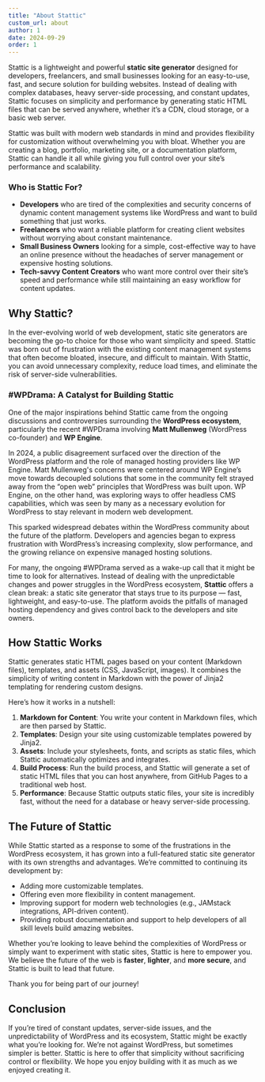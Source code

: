 ```yaml
---
title: "About Stattic"
custom_url: about
author: 1
date: 2024-09-29
order: 1
---
```


Stattic is a lightweight and powerful **static site generator** designed for developers, freelancers, and small businesses looking for an easy-to-use, fast, and secure solution for building websites. Instead of dealing with complex databases, heavy server-side processing, and constant updates, Stattic focuses on simplicity and performance by generating static HTML files that can be served anywhere, whether it’s a CDN, cloud storage, or a basic web server.

Stattic was built with modern web standards in mind and provides flexibility for customization without overwhelming you with bloat. Whether you are creating a blog, portfolio, marketing site, or a documentation platform, Stattic can handle it all while giving you full control over your site’s performance and scalability.

### Who is Stattic For?

- **Developers** who are tired of the complexities and security concerns of dynamic content management systems like WordPress and want to build something that just works.
- **Freelancers** who want a reliable platform for creating client websites without worrying about constant maintenance.
- **Small Business Owners** looking for a simple, cost-effective way to have an online presence without the headaches of server management or expensive hosting solutions.
- **Tech-savvy Content Creators** who want more control over their site’s speed and performance while still maintaining an easy workflow for content updates.

## Why Stattic?

In the ever-evolving world of web development, static site generators are becoming the go-to choice for those who want simplicity and speed. Stattic was born out of frustration with the existing content management systems that often become bloated, insecure, and difficult to maintain. With Stattic, you can avoid unnecessary complexity, reduce load times, and eliminate the risk of server-side vulnerabilities.

### #WPDrama: A Catalyst for Building Stattic

One of the major inspirations behind Stattic came from the ongoing discussions and controversies surrounding the **WordPress ecosystem**, particularly the recent #WPDrama involving **Matt Mullenweg** (WordPress co-founder) and **WP Engine**.

In 2024, a public disagreement surfaced over the direction of the WordPress platform and the role of managed hosting providers like WP Engine. Matt Mullenweg's concerns were centered around WP Engine’s move towards decoupled solutions that some in the community felt strayed away from the “open web” principles that WordPress was built upon. WP Engine, on the other hand, was exploring ways to offer headless CMS capabilities, which was seen by many as a necessary evolution for WordPress to stay relevant in modern web development.

This sparked widespread debates within the WordPress community about the future of the platform. Developers and agencies began to express frustration with WordPress’s increasing complexity, slow performance, and the growing reliance on expensive managed hosting solutions. 

For many, the ongoing #WPDrama served as a wake-up call that it might be time to look for alternatives. Instead of dealing with the unpredictable changes and power struggles in the WordPress ecosystem, **Stattic** offers a clean break: a static site generator that stays true to its purpose — fast, lightweight, and easy-to-use. The platform avoids the pitfalls of managed hosting dependency and gives control back to the developers and site owners.

## How Stattic Works

Stattic generates static HTML pages based on your content (Markdown files), templates, and assets (CSS, JavaScript, images). It combines the simplicity of writing content in Markdown with the power of Jinja2 templating for rendering custom designs. 

Here’s how it works in a nutshell:
1. **Markdown for Content**: You write your content in Markdown files, which are then parsed by Stattic.
2. **Templates**: Design your site using customizable templates powered by Jinja2.
3. **Assets**: Include your stylesheets, fonts, and scripts as static files, which Stattic automatically optimizes and integrates.
4. **Build Process**: Run the build process, and Stattic will generate a set of static HTML files that you can host anywhere, from GitHub Pages to a traditional web host.
5. **Performance**: Because Stattic outputs static files, your site is incredibly fast, without the need for a database or heavy server-side processing.

## The Future of Stattic

While Stattic started as a response to some of the frustrations in the WordPress ecosystem, it has grown into a full-featured static site generator with its own strengths and advantages. We’re committed to continuing its development by:
- Adding more customizable templates.
- Offering even more flexibility in content management.
- Improving support for modern web technologies (e.g., JAMstack integrations, API-driven content).
- Providing robust documentation and support to help developers of all skill levels build amazing websites.

Whether you’re looking to leave behind the complexities of WordPress or simply want to experiment with static sites, Stattic is here to empower you. We believe the future of the web is **faster**, **lighter**, and **more secure**, and Stattic is built to lead that future.

Thank you for being part of our journey!

## Conclusion

If you’re tired of constant updates, server-side issues, and the unpredictability of WordPress and its ecosystem, Stattic might be exactly what you’re looking for. We’re not against WordPress, but sometimes simpler is better. Stattic is here to offer that simplicity without sacrificing control or flexibility. We hope you enjoy building with it as much as we enjoyed creating it.

